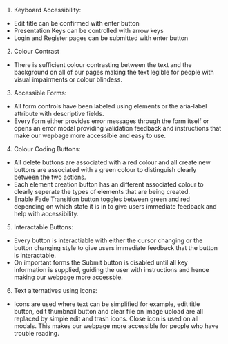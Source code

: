 1. Keyboard Accessibility:
- Edit title can be confirmed with enter button
- Presentation Keys can be controlled with arrow keys
- Login and Register pages can be submitted with enter button

2. Colour Contrast
- There is sufficient colour contrasting between the text and the background on all of our pages making the text legible for people with visual impairments or colour blindess.

3. Accessible Forms:
- All form controls have been labeled using <label> elements or the aria-label attribute with descriptive fields.
- Every form either provides error messages through the form itself or opens an error modal providing validation feedback and instructions that make our wepbage more accessible and easy to use.

4. Colour Coding Buttons:
- All delete buttons are associated with a red colour and all create new buttons are associated with a green colour to distinguish clearly between the two actions.
- Each element creation button has an different associated colour to clearly seperate the types of elements that are being created.
- Enable Fade Transition button toggles between green and red depending on which state it is in to give users immediate feedback and help with accessibility.

5. Interactable Buttons:
- Every button is interactiable with either the cursor changing or the button changing style to give users immediate feedback that the button is interactable.
- On important forms the Submit button is disabled until all key information is supplied, guiding the user with instructions and hence making our webpage more accessble.

6. Text alternatives using icons:
- Icons are used where text can be simplified for example, edit title button, edit thumbnail button and clear file on image upload are all replaced by simple edit and trash icons. Close icon is used on all modals. This makes our webpage more accessible for people who have trouble reading.
